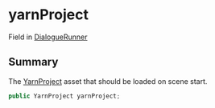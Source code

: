 # yarnProject

Field in [DialogueRunner](./)

## Summary

The [YarnProject](../yarn.unity.yarnproject/) asset that should be loaded on scene start.

```csharp
public YarnProject yarnProject;
```
